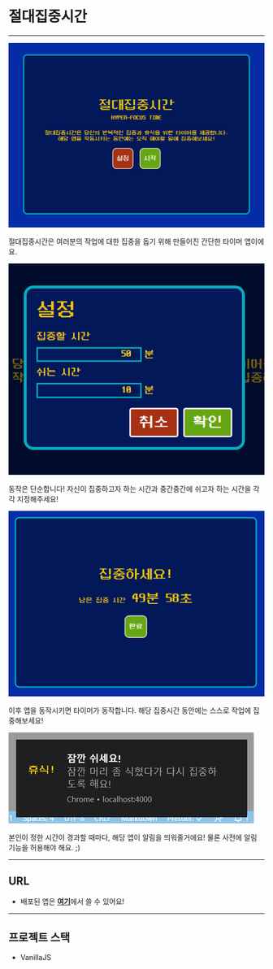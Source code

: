 # 절대집중시간

---

<img src="demo/intro.PNG" />

절대집중시간은 여러분의 작업에 대한 집중을 돕기 위해 만들어진 간단한 타이머 앱이에요.

<img src="demo/option.PNG" />

동작은 단순합니다! 자신이 집중하고자 하는 시간과 중간중간에 쉬고자 하는 시간을 각각 지정해주세요!

<img src="demo/focus.PNG" />

이후 앱을 동작시키면 타이머가 동작합니다. 해당 집중시간 동안에는 스스로 작업에 집중해보세요!

<img src="demo/note.png" />

본인이 정한 시간이 경과할 때마다, 해당 앱이 알림을 띄워줄거에요! 물론 사전에 알림 기능을 허용해야 해요. ;)

---

## URL

- 배포된 앱은 [**여기**](https://shubidumdu.github.io/hyper-focus-time/)에서 쓸 수 있어요!

---

## 프로젝트 스택

- VanillaJS
